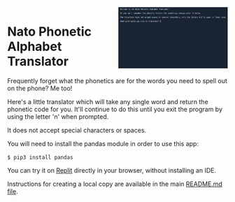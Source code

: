 <img src="https://github.com/ZanClifton/intermediate-python-projects/blob/main/images/nato-alphabet-translator.png" width=250px align=right alt="Nato Phonetic Alphabet Translator"/>

# Nato Phonetic Alphabet Translator

Frequently forget what the phonetics are for the words you need to spell out on the phone? Me too!

Here's a little translator which will take any single word and return the phonetic code for you. It'll continue to do this until you exit the program by using the letter 'n' when prompted.

It does not accept special characters or spaces.

You will need to install the pandas module in order to use this app:

```
$ pip3 install pandas
```

You can try it on [Replit](https://replit.com/@ZanClifton/nato-alphabet-translator?v=1) directly in your browser, without installing an IDE.

Instructions for creating a local copy are available in the main [README.md file](https://github.com/ZanClifton/intermediate-python-projects/blob/main/README.md).
